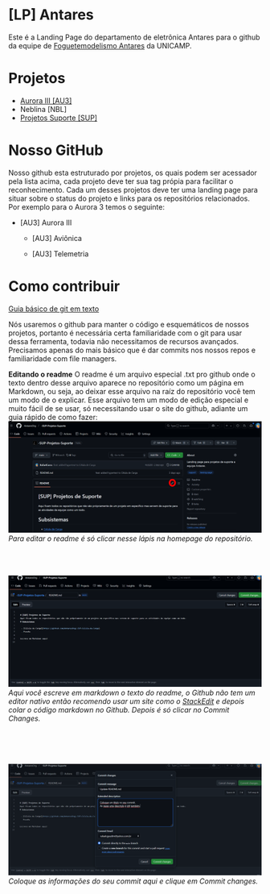 

# [LP] Antares
Este é a Landing Page do departamento de eletrônica Antares para o github da equipe de [Foguetemodelismo Antares](https://www.antaresunicamp.com.br/a-antares) da UNICAMP.

# Projetos

 - [Aurora III \[AU3\]](https://github.com/AntaresOrg/-AU3-Aurora-III)
 - Neblina [NBL]
 - [Projetos Suporte \[SUP\]](https://github.com/AntaresOrg/-SUP-Projetos-Suporte)
 
 # Nosso GitHub
 Nosso github esta estruturado por projetos, os quais podem ser acessador pela lista acima, cada projeto deve ter sua tag própia para facilitar o reconhecimento. Cada um desses projetos deve ter uma landing page para situar sobre o status do projeto e links para os repositórios relacionados. Por exemplo para o Aurora 3 temos o seguinte:
 
 - [AU3] Aurora III

	 - [AU3] Aviônica
    
	 - [AU3] Telemetria
# Como contribuir
[Guia básico de git em texto](https://rogerdudler.github.io/git-guide/index.pt_BR.html)

Nós usaremos o github para manter o código e esquemáticos de nossos projetos, portanto é necessária certa familiaridade com o git para usar dessa ferramenta, todavia não necessitamos de recursos avançados. Precisamos apenas do mais básico que é dar commits nos nossos repos e familiaridade com file managers.

**Editando o readme**
O readme é um arquivo especial .txt pro github onde o texto dentro desse arquivo aparece no repositório como um página em Markdown, ou seja, ao deixar esse arquivo na raíz do repositório você tem um modo de o explicar.
Esse arquivo tem um modo de edição especial e muito fácil de se usar, só necessitando usar o site do github, adiante um guia rápido de como fazer:
![Para editar o readme é só clicar nesse lápis na homepage do repositório.](https://github.com/AntaresOrg/-SUP-Images/blob/main/readme_guide/readme1.png?raw=true)*Para editar o readme é só clicar nesse lápis na homepage do repositório.*
<br/><br/>
<br/><br/>

![Aqui você escreve em markdown o texto do readme. Depois é só clicar no Commit Changes.](https://github.com/AntaresOrg/-SUP-Images/blob/main/readme_guide/readme2.png?raw=true)*Aqui você escreve em markdown o texto do readme, o Github não tem um editor nativo então recomendo usar um site como o [StackEdit](https://stackedit.io/app#) e depois colar o código markdown no Github.
Depois é só clicar no Commit Changes.*  
<br/><br/>
<br/><br/>

![Coloque as informações do seu commit aqui e clique em Commit changes.](https://github.com/AntaresOrg/-SUP-Images/blob/main/readme_guide/readme3.png?raw=true)*Coloque as informações do seu commit aqui e clique em Commit changes.*
<br/><br/>
<br/><br/>

